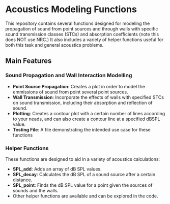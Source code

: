 # Acoustics Modeling Functions

This repository contains several functions designed for modeling the propagation of sound from point sources and through walls with specific sound transmission classes (STCs) and absorption coefficients (note this does NOT use NRC.) It also includes a variety of helper functions useful for both this task and general acoustics problems.

## Main Features

### Sound Propagation and Wall Interaction Modelling
- **Point Source Propagation**: Creates a plot in order to model the emmissions of sound from point several point sources.
- **Wall Transmission**: Incorporate the effects of walls with specified STCs on sound transmission, including their absorption and reflection of sound.
- **Plotting**: Creates a contour plot with a certain number of lines according to your neads, and can also create a contour line at a specified dBSPL value.
- **Testing File**: A file demonstrating the intended use case for these functions

### Helper Functions
These functions are designed to aid in a variety of acoustics calculations:
- **SPL_add**: Adds an array of dB SPL values.
- **SPL_decay**: Calculates the dB SPL of a sound source after a certain distance.
- **SPL_point**: Finds the dB SPL value for a point given the sources of sounds and the walls.
- Other helper functions are available and can be explored in the code.
